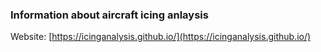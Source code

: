 ### Information about aircraft icing anlaysis

Website: [https://icinganalysis.github.io/](https://icinganalysis.github.io/)


